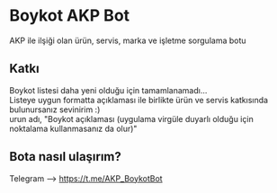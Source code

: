 # Boykot AKP Bot

AKP ile ilşiği olan ürün, servis, marka ve işletme sorgulama botu

Katkı
-
Boykot listesi daha yeni olduğu için tamamlanamadı...  
Listeye uygun formatta açıklaması ile birlikte ürün ve servis katkısında bulunursanız sevinirim :)  
urun adı, "Boykot açıklaması (uygulama virgüle duyarlı olduğu için noktalama kullanmasanız da olur)"

Bota nasıl ulaşırım?
-
Telegram --> https://t.me/AKP_BoykotBot
